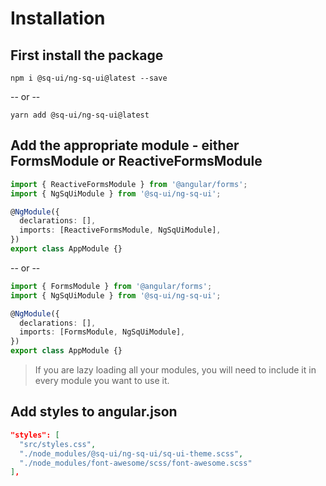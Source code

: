 # Installation

## First install the package

`npm i @sq-ui/ng-sq-ui@latest --save`

-- or --

`yarn add @sq-ui/ng-sq-ui@latest`

## Add the appropriate module - either FormsModule or ReactiveFormsModule

```typescript
import { ReactiveFormsModule } from '@angular/forms';
import { NgSqUiModule } from '@sq-ui/ng-sq-ui';

@NgModule({
  declarations: [],
  imports: [ReactiveFormsModule, NgSqUiModule],
})
export class AppModule {}
```

-- or --

```typescript
import { FormsModule } from '@angular/forms';
import { NgSqUiModule } from '@sq-ui/ng-sq-ui';

@NgModule({
  declarations: [],
  imports: [FormsModule, NgSqUiModule],
})
export class AppModule {}
```

> If you are lazy loading all your modules, you will need to include it in every module you want to use it.

## Add styles to angular.json

```json
"styles": [
  "src/styles.css",
  "./node_modules/@sq-ui/ng-sq-ui/sq-ui-theme.scss",
  "./node_modules/font-awesome/scss/font-awesome.scss"
],
```
